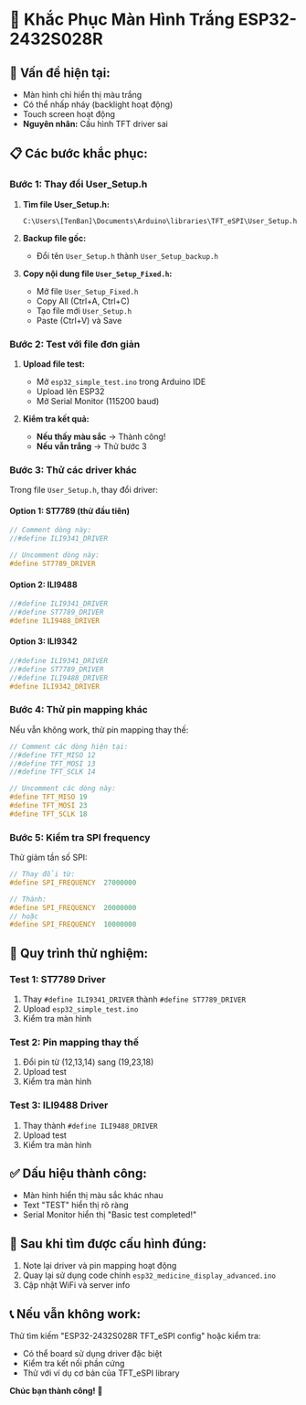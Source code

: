 # 🔧 Khắc Phục Màn Hình Trắng ESP32-2432S028R

## 🚨 **Vấn đề hiện tại:**
- Màn hình chỉ hiển thị màu trắng
- Có thể nhấp nháy (backlight hoạt động)
- Touch screen hoạt động
- **Nguyên nhân:** Cấu hình TFT driver sai

## 📋 **Các bước khắc phục:**

### **Bước 1: Thay đổi User_Setup.h**

1. **Tìm file User_Setup.h:**
   ```
   C:\Users\[TenBan]\Documents\Arduino\libraries\TFT_eSPI\User_Setup.h
   ```

2. **Backup file gốc:**
   - Đổi tên `User_Setup.h` thành `User_Setup_backup.h`

3. **Copy nội dung file `User_Setup_Fixed.h`:**
   - Mở file `User_Setup_Fixed.h` 
   - Copy All (Ctrl+A, Ctrl+C)
   - Tạo file mới `User_Setup.h`
   - Paste (Ctrl+V) và Save

### **Bước 2: Test với file đơn giản**

1. **Upload file test:**
   - Mở `esp32_simple_test.ino` trong Arduino IDE
   - Upload lên ESP32
   - Mở Serial Monitor (115200 baud)

2. **Kiểm tra kết quả:**
   - **Nếu thấy màu sắc** → Thành công!
   - **Nếu vẫn trắng** → Thử bước 3

### **Bước 3: Thử các driver khác**

Trong file `User_Setup.h`, thay đổi driver:

#### **Option 1: ST7789 (thử đầu tiên)**
```cpp
// Comment dòng này:
//#define ILI9341_DRIVER

// Uncomment dòng này:
#define ST7789_DRIVER
```

#### **Option 2: ILI9488**
```cpp
//#define ILI9341_DRIVER
//#define ST7789_DRIVER
#define ILI9488_DRIVER
```

#### **Option 3: ILI9342**
```cpp
//#define ILI9341_DRIVER
//#define ST7789_DRIVER
//#define ILI9488_DRIVER
#define ILI9342_DRIVER
```

### **Bước 4: Thử pin mapping khác**

Nếu vẫn không work, thử pin mapping thay thế:

```cpp
// Comment các dòng hiện tại:
//#define TFT_MISO 12
//#define TFT_MOSI 13  
//#define TFT_SCLK 14

// Uncomment các dòng này:
#define TFT_MISO 19
#define TFT_MOSI 23
#define TFT_SCLK 18
```

### **Bước 5: Kiểm tra SPI frequency**

Thử giảm tần số SPI:

```cpp
// Thay đổi từ:
#define SPI_FREQUENCY  27000000

// Thành:
#define SPI_FREQUENCY  20000000
// hoặc
#define SPI_FREQUENCY  10000000
```

## 🔄 **Quy trình thử nghiệm:**

### **Test 1: ST7789 Driver**
1. Thay `#define ILI9341_DRIVER` thành `#define ST7789_DRIVER`
2. Upload `esp32_simple_test.ino`
3. Kiểm tra màn hình

### **Test 2: Pin mapping thay thế**
1. Đổi pin từ (12,13,14) sang (19,23,18)
2. Upload test
3. Kiểm tra màn hình

### **Test 3: ILI9488 Driver**
1. Thay thành `#define ILI9488_DRIVER`
2. Upload test
3. Kiểm tra màn hình

## ✅ **Dấu hiệu thành công:**
- Màn hình hiển thị màu sắc khác nhau
- Text "TEST" hiển thị rõ ràng
- Serial Monitor hiển thị "Basic test completed!"

## 🎯 **Sau khi tìm được cấu hình đúng:**
1. Note lại driver và pin mapping hoạt động
2. Quay lại sử dụng code chính `esp32_medicine_display_advanced.ino`
3. Cập nhật WiFi và server info

## 📞 **Nếu vẫn không work:**
Thử tìm kiếm "ESP32-2432S028R TFT_eSPI config" hoặc kiểm tra:
- Có thể board sử dụng driver đặc biệt
- Kiểm tra kết nối phần cứng
- Thử với ví dụ cơ bản của TFT_eSPI library

**Chúc bạn thành công! 🎉**